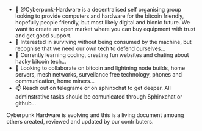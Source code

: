 - 👋 @Cyberpunk-Hardware is a decentralised self organising group looking to provide computers and hardware for the bitcoin friendly, hopefully people friendly, but most likely digital and bionic future. We want to create an open market where you can buy equipment with trust and get good support.
- 👀 Interested in surviving without being consumed by the machine, but recognise that we need our own tech to defend ourselves...
- 🌱 Currently learning coding, creating fun websites and chating about hacky bitcoin tech...
- 💞️ Looking to collaborate on bitcoin and lightning node builds, home servers, mesh networks, surveilance free technology, phones and communication, home miners...
- 📫 Reach out on telegrame or on sphinxchat to get deeper. All adminstrative tasks should be comunicated through Sphinxchat or github...


Cyberpunk Hardware is evolving and this is a living document amoung others created, reviewed and updated by our contributers.







<!---
Cyberpunk-Hardware/Cyberpunk-Hardware is a ✨ special ✨ repository because its `README.md` (this file) appears on your GitHub profile.
You can click the Preview link to take a look at your changes.
--->
